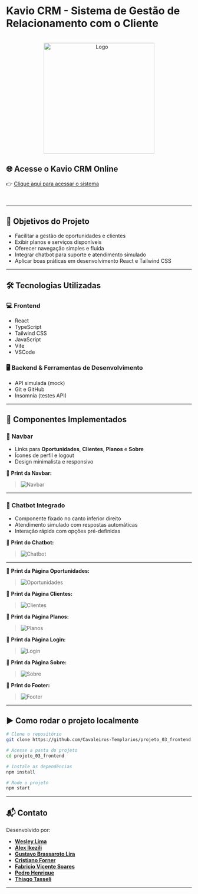 # Kavio CRM - Sistema de Gestão de Relacionamento com o Cliente

<br />

<div align="center">
  <img src="https://github.com/user-attachments/assets/5c30c61a-ec3b-46e7-ad3d-cf8c4d997a22" alt="Logo" width="300" height="300" />
</div>

## 🌐 Acesse o Kavio CRM Online

👉 <a href="https://kavio.netlify.app" target="_blank">Clique aqui para acessar o sistema</a>

<br />

---


## 📌 Objetivos do Projeto

- Facilitar a gestão de oportunidades e clientes  
- Exibir planos e serviços disponíveis  
- Oferecer navegação simples e fluida  
- Integrar chatbot para suporte e atendimento simulado  
- Aplicar boas práticas em desenvolvimento React e Tailwind CSS

---

## 🛠️ Tecnologias Utilizadas

### 💻 Frontend

- React  
- TypeScript  
- Tailwind CSS  
- JavaScript  
- Vite  
- VSCode  

### 🖥️ Backend & Ferramentas de Desenvolvimento  

- API simulada (mock)  
- Git e GitHub  
- Insomnia (testes API)  

---

## 📂 Componentes Implementados

### 🧭 Navbar

- Links para **Oportunidades**, **Clientes**, **Planos** e **Sobre**  
- Ícones de perfil e logout  
- Design minimalista e responsivo  

📸 **Print da Navbar:**  
> ![Navbar]([COLE_AQUI_O_LINK_DA_IMAGEM](https://github.com/user-attachments/assets/5d947303-1914-44fd-9d1a-29961a2e4715))

---

### 💬 Chatbot Integrado

- Componente fixado no canto inferior direito  
- Atendimento simulado com respostas automáticas  
- Interação rápida com opções pré-definidas  

📸 **Print do Chatbot:**  
> ![Chatbot](https://github.com/user-attachments/assets/470a2595-c49d-4f64-9056-5a34a2f35518)

---

📸 **Print da Página Oportunidades:**  
> ![Oportunidades](https://github.com/user-attachments/assets/ebe2170a-7fe4-4732-a363-ae6c257d30ef)

📸 **Print da Página Clientes:**  
> ![Clientes](https://github.com/user-attachments/assets/b8d0377a-30ab-4ba8-add7-da8efa83b3ee)

📸 **Print da Página Planos:**  
> ![Planos](https://github.com/user-attachments/assets/a965f5ca-cdba-4e7c-a765-9acf15ead79d)

📸 **Print da Página Login:**  
> ![Login](https://github.com/user-attachments/assets/7a573474-eccb-436e-b831-1fd9273be601)

📸 **Print da Página Sobre:**  
> ![Sobre](https://github.com/user-attachments/assets/bd3ac2b6-b177-4500-8b7b-6e2573e40c73)

📸 **Print do Footer:**  
> ![Footer](https://github.com/user-attachments/assets/bd3ac2b6-b177-4500-8b7b-6e2573e40c73)

---

## ▶️ Como rodar o projeto localmente

```bash
# Clone o repositório
git clone https://github.com/Cavaleiros-Templarios/projeto_03_frontend.git

# Acesse a pasta do projeto
cd projeto_03_frontend

# Instale as dependências
npm install

# Rode o projeto
npm start
```

---

## 📬 Contato

Desenvolvido por:

- [**Wesley Lima**](https://github.com/Wezzlim)  
- [**Alex Ikezili**](https://github.com/alexikezili)  
- [**Gustavo Brassaroto Lira**](https://github.com/Brassaroto)  
- [**Cristiano Forner**](https://github.com/cristianoforner)  
- [**Fabricio Vicente Soares**](https://github.com/Fabriciovics)  
- [**Pedro Henrique**](https://github.com/phccoelho)  
- [**Thiago Tasseli**](https://github.com/tasselii)

---


